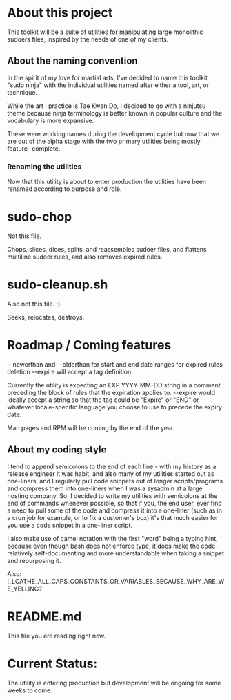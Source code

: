 # About this project 

This toolkit will be a suite of utilities for manipulating large
monolithic sudoers files, inspired by the needs of one of my clients.

## About the naming convention

In the spirit of my love for martial arts, I've decided to name
this toolkit "sudo ninja" with the individual utilities named
after either a tool, art, or technique. 

While the art I practice is Tae Kwan Do, I decided to go with a
ninjutsu theme because ninja terminology is better known in
popular culture and the vocabulary is more expansive.

These were working names during the development cycle but now that we are 
out of the alpha stage with the two primary utilities being mostly feature-
complete.

### Renaming the utilities

Now that this utility is about to enter production the utilities have been
renamed according to purpose and role. 

# sudo-chop

Not this file.

Chops, slices, dices, splits, and reassembles sudoer files, and flattens multiline 
sudoer rules, and also removes expired rules. 

# sudo-cleanup.sh

Also not this file. ;) 

Seeks, relocates, destroys. 

# Roadmap / Coming features

--newerthan and --olderthan for start and end date ranges for expired rules deletion
--expire will accept a tag definition 

Currently the utility is expecting an EXP YYYY-MM-DD string in a comment preceding
the block of rules that the expiration applies to. --expire would ideally accept
a string so that the tag could be "Expire" or "END" or whatever locale-specific
language you choose to use to precede the expiry date. 

Man pages and RPM will be coming by the end of the year.

## About my coding style 

I tend to append semicolons to the end of each line - with my history as a release
engineer it was habit, and also many of my utilities started out as one-liners, and
I regularly pull code snippets out of longer scripts/programs and compress them 
into one-liners when I was a sysadmin at a large hosting company. So, I decided 
to write my utilities with semicolons at the end of commands whenever possible, 
so that if you, the end user, ever find a need to pull some of the code and 
compress it into a one-liner (such as in a cron job for example, or to fix a 
customer's box) it's that much easier for you use a code snippet in a one-liner
script.

I also make use of camel notation with the first "word" being a typing hint, 
because even though bash does not enforce type, it does make the code relatively
self-documenting and more understandable when taking a snippet and repurposing
it.

Also: I_LOATHE_ALL_CAPS_CONSTANTS_OR_VARIABLES_BECAUSE_WHY_ARE_WE_YELLING?


# README.md

This file you are reading right now. 


# Current Status: 

The utility is entering production but development will be ongoing for some 
weeks to come. 


